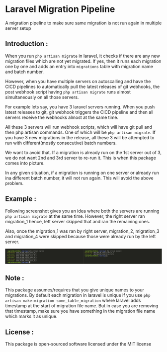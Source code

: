 # Laravel Migration Pipeline
A migration pipeline to make sure same migration is not run again in multiple server setup

## Introduction : 

When you run `php artisan migrate` in laravel, it checks if there are any new migration files which are not yet migrated. If yes, then it runs each migration one by one and adds an entry into `migrations` table with migration name and batch number.

However, when you have multiple servers on autoscalling and have the CICD pipelines to automatically pull the latest releases of git webhooks, the post webhook script having `php artisan migrate` runs almost simultaneously on all those servers.

For example lets say, you have 3 laravel servers running. When you push latest releases to git, git webhook triggers the CICD pipeline and then all servers receive  the webhooks almost at the same time.

All these 3 servers will run webhook scripts, which will have git pull and then php artisan commands. One of which will be `php artisan migrate`. If you have 3 new migrations in the release, all these 3 will be attempted to run with different(mostly consecutive) batch numbers.

We want to avoid that. If a migration is already run on the 1st server out of 3, we do not want 2nd and 3rd server to re-run it. This is when this package comes into picture.

In any given situation, if a migration is running on one server or already run ina different batch number, it will not run again. This will avoid the above problem.

## Example :

Following screenshot gives you an idea where both the servers are running `php artisan migrate` at the same time. However, the right server ran migration_1 hence, left server skipped that and ran the remaining ones. 

Also, once the migration_1 was ran by right server, migration_2, migration_3 and migration_4 were skipped because those were already run by the left server.

<p align="center">
    <img alt="Laravel Migration Pipeline" src="images/Example.png">
</p>


## Note : 

This package assumes/requires that you give unique names to your migrations. By default each migration in laravel is unique if you use `php artisan make:migration some_table_migration` where laravel adds timestamp at the start of migration file name. But in case you are removing that timestamp, make sure you have something in the migration file name which marks it as unique.

## License : 

This package is open-sourced software licensed under the MIT license